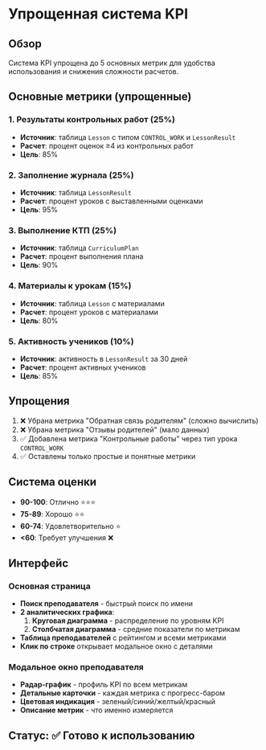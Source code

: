 # Упрощенная система KPI

## Обзор

Система KPI упрощена до 5 основных метрик для удобства использования и снижения сложности расчетов.

## Основные метрики (упрощенные)

### 1. Результаты контрольных работ (25%)
- **Источник**: таблица `Lesson` с типом `CONTROL_WORK` и `LessonResult`
- **Расчет**: процент оценок ≥4 из контрольных работ
- **Цель**: 85%

### 2. Заполнение журнала (25%)
- **Источник**: таблица `LessonResult` 
- **Расчет**: процент уроков с выставленными оценками
- **Цель**: 95%

### 3. Выполнение КТП (25%)
- **Источник**: таблица `CurriculumPlan`
- **Расчет**: процент выполнения плана
- **Цель**: 90%

### 4. Материалы к урокам (15%)
- **Источник**: таблица `Lesson` с материалами
- **Расчет**: процент уроков с материалами
- **Цель**: 80%

### 5. Активность учеников (10%)
- **Источник**: активность в `LessonResult` за 30 дней
- **Расчет**: процент активных учеников
- **Цель**: 85%

## Упрощения

1. ❌ Убрана метрика "Обратная связь родителям" (сложно вычислить)
2. ❌ Убрана метрика "Отзывы родителей" (мало данных)  
3. ✅ Добавлена метрика "Контрольные работы" через тип урока `CONTROL_WORK`
4. ✅ Оставлены только простые и понятные метрики

## Система оценки

- **90-100**: Отлично ⭐⭐⭐
- **75-89**: Хорошо ⭐⭐
- **60-74**: Удовлетворительно ⭐
- **<60**: Требует улучшения ❌

## Интерфейс

### Основная страница
- **Поиск преподавателя** - быстрый поиск по имени
- **2 аналитических графика**:
  1. **Круговая диаграмма** - распределение по уровням KPI
  2. **Столбчатая диаграмма** - средние показатели по метрикам
- **Таблица преподавателей** с рейтингом и всеми метриками
- **Клик по строке** открывает модальное окно с деталями

### Модальное окно преподавателя
- **Радар-график** - профиль KPI по всем метрикам
- **Детальные карточки** - каждая метрика с прогресс-баром
- **Цветовая индикация** - зеленый/синий/желтый/красный
- **Описание метрик** - что именно измеряется

## Статус: ✅ Готово к использованию
